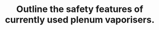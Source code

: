 ---
title: "Outline the safety features of currently used plenum vaporisers."
entityType: SAQ
exam: PEX
college: ANZCA
year: 2014
sitting: A
question: 03
passRate: 32
EC_expectedDomains:
- "To achieve a pass, candidates should have explained: • Why calibrated and accurate vaporizers are required to safely deliver different volatile anaesthetics to patients. • A definition of plenum vaporizers and brief description of their method of function, both variable bypass and injection types. Diagrams commonly contained useful information that picked up marks. • Methods for ensuring that the correct volatile anaesthetic is delivered from the correct vaporizer. • Why temperature compensation is required and how it is achieved • The role that mounting systems play in vaporizer safety."
EC_extraCredit:
- "Bonus marks were awarded for tipping and transport safety, methods of avoiding the pumping effect, MRI compatibility, electronic alarms in desflurane vaporisers and sources of leaks and how they may be avoided."
EC_errorsCommon:
- "Marks were not awarded for safety features unrelated to vaporizers such as bulk gas supply, oxygen flush and end tidal gas analysis."
---